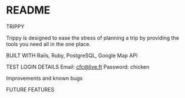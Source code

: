 # README

TRIPPY

Trippy is designed to ease the stress of planning a trip by providing the tools you need all in the one place.

BUILT WITH
Rails, Ruby, PostgreSQL, Google Map API

TEST LOGIN DETAILS
Email: cfc@live.ft
Password: chicken

Improvements and known bugs

FUTURE FEATURES
